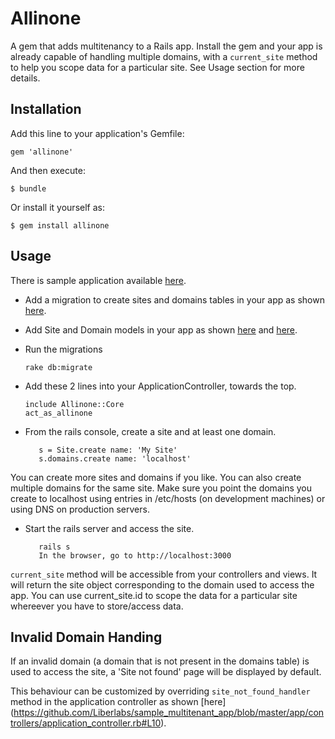 # Allinone

A gem that adds multitenancy to a Rails app. Install the gem and your app is already capable of handling multiple domains, with a `current_site` method to help you scope data for a particular site. See Usage section for more details. 

## Installation

Add this line to your application's Gemfile:

    gem 'allinone'

And then execute:

    $ bundle

Or install it yourself as:

    $ gem install allinone

## Usage

There is sample application available [here](https://github.com/Liberlabs/sample_multitenant_app).

* Add a migration to create sites and domains tables in your app as shown [here](https://github.com/Liberlabs/sample_multitenant_app/blob/master/db/migrate/20150115080301_create_sites_and_domains.rb).

* Add Site and Domain models in your app as shown [here](https://github.com/Liberlabs/sample_multitenant_app/blob/master/app/models/site.rb) and [here](https://github.com/Liberlabs/sample_multitenant_app/blob/master/app/models/domain.rb).

* Run the migrations

   ```rake db:migrate```

* Add these 2 lines into your ApplicationController, towards the top.

    ```
    include Allinone::Core
    act_as_allinone
    ```

* From the rails console, create a site and at least one domain.

    ```
       s = Site.create name: 'My Site'
       s.domains.create name: 'localhost'
     ```

You can create more sites and domains if you like. You can also create multiple domains for the same site. Make sure you point the domains you create to localhost using entries in /etc/hosts (on development machines) or using DNS on production servers.

* Start the rails server and access the site.

   ```
      rails s
      In the browser, go to http://localhost:3000
   ```

`current_site` method will be accessible from your controllers and views. It will return the site object corresponding to the domain used to access the app. You can use current_site.id to scope the data for a particular site whereever you have to store/access data.

## Invalid Domain Handing

If an invalid domain (a domain that is not present in the domains table) is used to access the site, a 'Site not found' page will be displayed by default.

This behaviour can be customized by overriding `site_not_found_handler` method in the application controller as shown [here] (https://github.com/Liberlabs/sample_multitenant_app/blob/master/app/controllers/application_controller.rb#L10).
